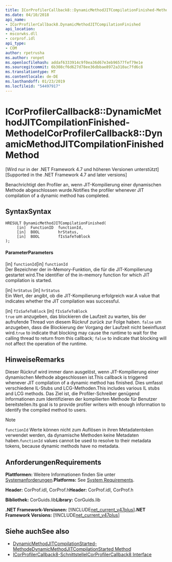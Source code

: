 ```yaml
---
title: ICorProfilerCallback8::DynamicMethodJITCompilationFinished-Methode
ms.date: 04/10/2018
api_name:
- ICorProfilerCallback8.DynamicMethodJITCompilationFinished
api_location:
- mscorwks.dll
- corprof.idl
api_type:
- COM
author: rpetrusha
ms.author: ronpet
ms.openlocfilehash: addaf6333914c9f0ea36d67e3eb96577fef79e1e
ms.sourcegitcommit: 6b308cf6d627d78ee36dbbae8972a310ac7fd6c8
ms.translationtype: MT
ms.contentlocale: de-DE
ms.lasthandoff: 01/23/2019
ms.locfileid: "54497917"
---
```

# <a name="icorprofilercallback8dynamicmethodjitcompilationfinished-method"></a><span data-ttu-id="93b06-102">ICorProfilerCallback8::DynamicMethodJITCompilationFinished-Methode</span><span class="sxs-lookup"><span data-stu-id="93b06-102">ICorProfilerCallback8::DynamicMethodJITCompilationFinished Method</span></span>
<span data-ttu-id="93b06-103">[Wird nur in der .NET Framework 4.7 und höheren Versionen unterstützt]</span><span class="sxs-lookup"><span data-stu-id="93b06-103">[Supported in the .NET Framework 4.7 and later versions]</span></span>  
  
<span data-ttu-id="93b06-104">Benachrichtigt den Profiler an, wenn JIT-Kompilierung einer dynamischen Methode abgeschlossen wurde.</span><span class="sxs-lookup"><span data-stu-id="93b06-104">Notifies the profiler whenever JIT compilation of a dynamic method has completed.</span></span>  
  
## <a name="syntax"></a><span data-ttu-id="93b06-105">Syntax</span><span class="sxs-lookup"><span data-stu-id="93b06-105">Syntax</span></span>  
  
```  
HRESULT DynamicMethodJITCompilationFinished(  
     [in]  FunctionID  functionId,   
     [in]  BOOL        hrStatus,   
     [in]  BOOL        fIsSafeToBlock   
);  
```  
  
#### <a name="parameters"></a><span data-ttu-id="93b06-106">Parameter</span><span class="sxs-lookup"><span data-stu-id="93b06-106">Parameters</span></span>  
<span data-ttu-id="93b06-107">[in] `functionId`</span><span class="sxs-lookup"><span data-stu-id="93b06-107">[in] `functionId`</span></span>  
<span data-ttu-id="93b06-108">Der Bezeichner der in-Memory-Funktion, die für die JIT-Kompilierung gestartet wird.</span><span class="sxs-lookup"><span data-stu-id="93b06-108">The identifier of the in-memory function for which JIT compilation is started.</span></span>   

<span data-ttu-id="93b06-109">[in] `hrStatus` </span><span class="sxs-lookup"><span data-stu-id="93b06-109">[in] `hrStatus` </span></span>  
<span data-ttu-id="93b06-110">Ein Wert, der angibt, ob die JIT-Kompilierung erfolgreich war.</span><span class="sxs-lookup"><span data-stu-id="93b06-110">A value that indicates whether the JIT compilation was successful.</span></span>

<span data-ttu-id="93b06-111">[in] `fIsSafeToBlock` </span><span class="sxs-lookup"><span data-stu-id="93b06-111">[in] `fIsSafeToBlock` </span></span>  
<span data-ttu-id="93b06-112">`true` um anzugeben, das blockieren die Laufzeit zu warten, bis der aufrufende Thread von diesem Rückruf zurück zur Folge haben. `false` um anzugeben, dass die Blockierung der Vorgang der Laufzeit nicht beeinflusst wird.</span><span class="sxs-lookup"><span data-stu-id="93b06-112">`true` to indicate that blocking may cause the runtime to wait for the calling thread to return from this callback; `false` to indicate that blocking will not affect the operation of the runtime.</span></span>  

## <a name="remarks"></a><span data-ttu-id="93b06-113">Hinweise</span><span class="sxs-lookup"><span data-stu-id="93b06-113">Remarks</span></span>  

<span data-ttu-id="93b06-114">Dieser Rückruf wird immer dann ausgelöst, wenn JIT-Kompilierung einer dynamischen Methode abgeschlossen ist.</span><span class="sxs-lookup"><span data-stu-id="93b06-114">This callback is triggered whenever JIT compilation of a dynamic method has finished.</span></span> <span data-ttu-id="93b06-115">Dies umfasst verschiedene IL-Stubs und LCG-Methoden.</span><span class="sxs-lookup"><span data-stu-id="93b06-115">This includes various IL stubs and LCG methods.</span></span> <span data-ttu-id="93b06-116">Das Ziel ist, die Profiler-Schreiber genügend Informationen zum Identifizieren der kompilierten Methode für Benutzer bereitstellen.</span><span class="sxs-lookup"><span data-stu-id="93b06-116">Its goal is to provide profiler writers with enough information to identify the compiled method to users.</span></span>

> [!NOTE]
> <span data-ttu-id="93b06-117">`functionId` Werte können nicht zum Auflösen in ihren Metadatentoken verwendet werden, da dynamische Methoden keine Metadaten haben.</span><span class="sxs-lookup"><span data-stu-id="93b06-117">`functionId` values cannot be used to resolve to their metadata tokens, because dynamic methods have no metadata.</span></span>

## <a name="requirements"></a><span data-ttu-id="93b06-118">Anforderungen</span><span class="sxs-lookup"><span data-stu-id="93b06-118">Requirements</span></span>  
 <span data-ttu-id="93b06-119">**Plattformen:** Weitere Informationen finden Sie unter [Systemanforderungen](../../../../docs/framework/get-started/system-requirements.md).</span><span class="sxs-lookup"><span data-stu-id="93b06-119">**Platforms:** See [System Requirements](../../../../docs/framework/get-started/system-requirements.md).</span></span>  
  
 <span data-ttu-id="93b06-120">**Header:** CorProf.idl, CorProf.h</span><span class="sxs-lookup"><span data-stu-id="93b06-120">**Header:** CorProf.idl, CorProf.h</span></span>  
  
 <span data-ttu-id="93b06-121">**Bibliothek:** CorGuids.lib</span><span class="sxs-lookup"><span data-stu-id="93b06-121">**Library:** CorGuids.lib</span></span>  
  
 <span data-ttu-id="93b06-122">**.NET Framework-Versionen:** [!INCLUDE[net_current_v47plus](../../../../includes/net-current-v47plus.md)]</span><span class="sxs-lookup"><span data-stu-id="93b06-122">**.NET Framework Versions:** [!INCLUDE[net_current_v47plus](../../../../includes/net-current-v47plus.md)]</span></span>  
  
## <a name="see-also"></a><span data-ttu-id="93b06-123">Siehe auch</span><span class="sxs-lookup"><span data-stu-id="93b06-123">See also</span></span>
- [<span data-ttu-id="93b06-124">DynamicMethodJITCompilationStarted-Methode</span><span class="sxs-lookup"><span data-stu-id="93b06-124">DynamicMethodJITCompilationStarted Method</span></span>](icorprofilercallback8-dynamicmethodjitcompilationstarted-method.md)
- [<span data-ttu-id="93b06-125">ICorProfilerCallback8-Schnittstelle</span><span class="sxs-lookup"><span data-stu-id="93b06-125">ICorProfilerCallback8 Interface</span></span>](icorprofilercallback8-interface.md)
